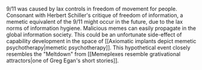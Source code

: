 ---
---

9/11 was caused by lax controls in freedom of movement for people. Consonant with Herbert Schiller's critique of freedom of information, a memetic equivalent of the 9/11 might occur in the future, due to the lax norms of information hygiene. Malicious  memes can easily propagate in the global information society. This could be an unfortunate side-effect of capability development in the space of [[Axiomatic implants depict memetic psychotherapy|memetic psychotherapy]]. This hypothetical event closely resembles the "Meltdown" from [[Memeplexes resemble grativational attractors|one of Greg Egan's short stories]].